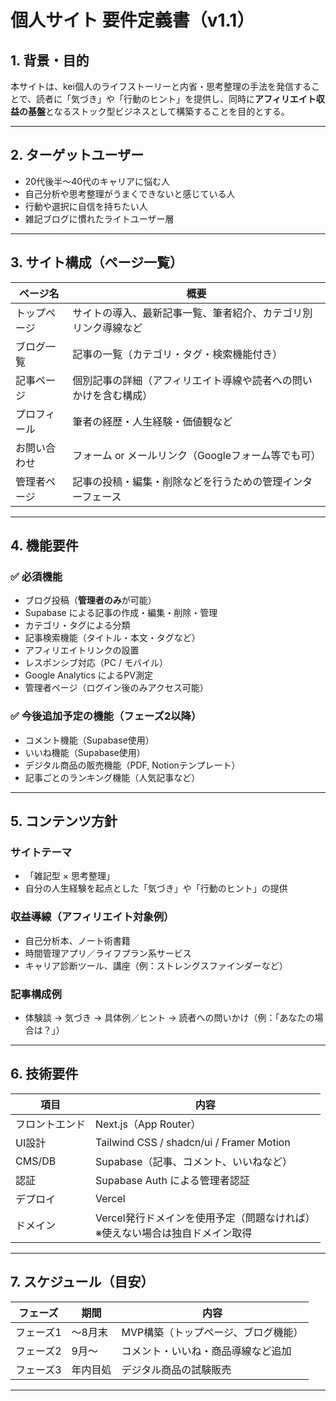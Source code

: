 # 個人サイト 要件定義書（v1.1）

## 1. 背景・目的

本サイトは、kei個人のライフストーリーと内省・思考整理の手法を発信することで、読者に「気づき」や「行動のヒント」を提供し、同時に**アフィリエイト収益の基盤**となるストック型ビジネスとして構築することを目的とする。

---

## 2. ターゲットユーザー

- 20代後半〜40代のキャリアに悩む人
- 自己分析や思考整理がうまくできないと感じている人
- 行動や選択に自信を持ちたい人
- 雑記ブログに慣れたライトユーザー層

---

## 3. サイト構成（ページ一覧）

| ページ名         | 概要                                                                 |
|------------------|----------------------------------------------------------------------|
| トップページ     | サイトの導入、最新記事一覧、筆者紹介、カテゴリ別リンク導線など     |
| ブログ一覧       | 記事の一覧（カテゴリ・タグ・検索機能付き）                          |
| 記事ページ       | 個別記事の詳細（アフィリエイト導線や読者への問いかけを含む構成）   |
| プロフィール     | 筆者の経歴・人生経験・価値観など                                     |
| お問い合わせ     | フォーム or メールリンク（Googleフォーム等でも可）                 |
| 管理者ページ     | 記事の投稿・編集・削除などを行うための管理インターフェース         |

---

## 4. 機能要件

### ✅ 必須機能

- ブログ投稿（**管理者のみ**が可能）
- Supabase による記事の作成・編集・削除・管理
- カテゴリ・タグによる分類
- 記事検索機能（タイトル・本文・タグなど）
- アフィリエイトリンクの設置
- レスポンシブ対応（PC / モバイル）
- Google Analytics によるPV測定
- 管理者ページ（ログイン後のみアクセス可能）

### ✅ 今後追加予定の機能（フェーズ2以降）

- コメント機能（Supabase使用）
- いいね機能（Supabase使用）
- デジタル商品の販売機能（PDF, Notionテンプレート）
- 記事ごとのランキング機能（人気記事など）

---

## 5. コンテンツ方針

### サイトテーマ

- 「雑記型 × 思考整理」
- 自分の人生経験を起点とした「気づき」や「行動のヒント」の提供

### 収益導線（アフィリエイト対象例）

- 自己分析本、ノート術書籍
- 時間管理アプリ／ライフプラン系サービス
- キャリア診断ツール、講座（例：ストレングスファインダーなど）

### 記事構成例

- 体験談 → 気づき → 具体例／ヒント → 読者への問いかけ（例：「あなたの場合は？」）

---

## 6. 技術要件

| 項目           | 内容                                     |
|----------------|------------------------------------------|
| フロントエンド | Next.js（App Router）                   |
| UI設計        | Tailwind CSS / shadcn/ui / Framer Motion |
| CMS/DB         | Supabase（記事、コメント、いいねなど）   |
| 認証           | Supabase Auth による管理者認証           |
| デプロイ       | Vercel                                   |
| ドメイン       | Vercel発行ドメインを使用予定（問題なければ）<br>※使えない場合は独自ドメイン取得 |

---

## 7. スケジュール（目安）

| フェーズ       | 期間          | 内容                                 |
|----------------|---------------|--------------------------------------|
| フェーズ1      | ～8月末       | MVP構築（トップページ、ブログ機能） |
| フェーズ2      | 9月〜         | コメント・いいね・商品導線など追加  |
| フェーズ3      | 年内目処       | デジタル商品の試験販売                |

---

